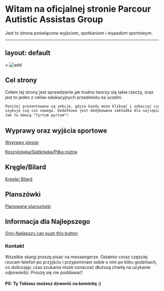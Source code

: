 # Witam na oficjalnej stronie Parcour Autistic Assistas Group

Jest to strona poświęcona wyjściom, spotkaniom i wypadom sportowym.

---
layout: default
---

<!DOCTYPE html>
<html lang="en">
<head>
  <meta charset="UTF-8">
  <meta name="viewport" content="width=device-width, initial-scale=1.0">
  <link rel="stylesheet" href="styles.css">
  <title>Strona z wyskakującym obrazem</title>
</head>
<body>

  <!-- Modal -->
  <div id="myModal" class="modal">
    <span class="close" onclick="closeModal()">&times;</span>
    <img class="modal-content" src="[https://aaa/add.JPG](https://kfaryn.github.io/strona/img/add.JPG)" alt="add">
  </div>

  <!-- Skrypt JavaScript -->
  <script>
    // Funkcja otwierająca modal
    function openModal() {
      document.getElementById('myModal').style.display = 'block';
    }

    // Funkcja zamykająca modal
    function closeModal() {
      document.getElementById('myModal').style.display = 'none';
    }

    // Otwarcie modalu po załadowaniu strony
    window.onload = openModal;
  </script>

</body>
</html>

## Cel strony

Celem tej strony jest sprawdzenie jak trudno tworzy się takie rzeczy, oraz jest to jeden z celów edukacyjnych przedmiotu na uczelni.

```markdown
Poniżej prezentowane są sekcje, gdzie każdy może kliknąć i zobaczyć czy nie
szykuje się coś nowego. Dodatkowo jest dedykowana zakładka dla najlepszego.
Jak to mówią "Tyrtum pyrtum"!
```

## Wyprawy oraz wyjścia sportowe

[Wyprawy piesze](https://kfaryn.github.io/strona/)

[Koszykówka/Siatkówka/Piłka nożna](https://kfaryn.github.io/strona/pilka/)

## Kręgle/Bilard

[Kręgle/ Bilard]()


## Planszówki

[Planowane planszówki](https://kfaryn.github.io/strona/planszowki/)

## Informacja dla Najlepszego

[Only Najlepszy can push this button](https://kfaryn.github.io/strona/img/najlepszy.jpg)

### Kontakt

Wszelkie skargi proszę pisać na messengerze. Ostatnio coraz częściej rzucam telefon po przyjściu
i przypominam sobie o nim po kilku godzinach, co doliczając czas szukania może oznaczać dłuższą
chwilę na uzykanie odpowiedzi. Proszę się nie poddawać! 
#### PS: Ty Tobiasz możesz dzwonić na komórkę :)

